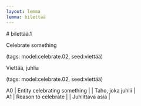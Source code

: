 ```yaml
---
layout: lemma
lemma: bilettää
---
```


<div class="sense">
# <span class="sensename">bilettää.1</span>

<span class="description">Celebrate something</span>

(tags: model:celebrate.02, seed:viettää)

<span class="description">Viettää, juhlia</span>

(tags: model:celebrate.02, seed:viettää)

A0 | Entity celebrating something |   | Taho, joka juhlii |  
A1 | Reason to celebrate |   | Juhlittava asia |  

</div>

